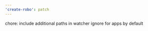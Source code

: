 ```yaml
---
'create-robo': patch
---
```


chore: include additional paths in watcher ignore for apps by default

